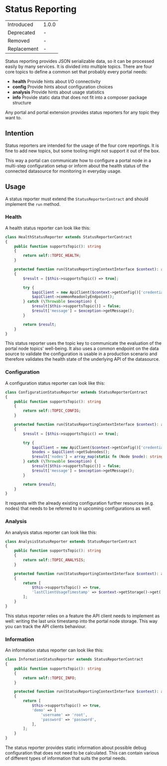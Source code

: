 # Status Reporting

|             |       |
| ----------- | ----- |
| Introduced  | 1.0.0 |
| Deprecated  | -     |
| Removed     | -     |
| Replacement | -     |

Status reporting provides JSON serializable data, so it can be processed easily by many services.
It is divided into multiple topics.
There are four core topics to define a common set that probably every portal needs:

* **health** Provide hints about I/O connectivity
* **config** Provide hints about configuration choices
* **analysis** Provide hints about usage statistics
* **info** Provide static data that does not fit into a composer package structure

Any portal and portal extension provides status reporters for any topic they want to.

## Intention

Status reporters are intended for the usage of the four core reportings.
It is fine to add new topics, but some tooling might not support it out of the box.

This way a portal can communicate how to configure a portal node in a multi-step configuration setup or inform about the health status of the connected datasource for monitoring in everyday usage.

## Usage

A status reporter must extend the `StatusReporterContract` and should implement the `run` method.

### Health

A health status reporter can look like this:

```php
class HealthStatusReporter extends StatusReporterContract
{
    public function supportsTopic(): string
    {
        return self::TOPIC_HEALTH;
    }

    protected function run(StatusReportingContextInterface $context): array
    {
        $result = [$this->supportsTopic() => true];

        try {
            $apiClient = new ApiClient($context->getConfig()['credentials']);
            $apiClient->commonReadonlyEndpoint();
        } catch (\Throwable $exception) {
            $result[$this->supportsTopic()] = false;
            $result['message'] = $exception->getMessage();
        }

        return $result;
    }
}
```

This status reporter uses the topic key to communicate the evaluation of the portal node topics' well-being.
It also uses a common endpoint on the data source to validate the configuration is usable in a production scenario and therefore validates the health state of the underlying API of the datasource.

### Configuration

A configuration status reporter can look like this:

```php
class ConfigurationStatusReporter extends StatusReporterContract
{
    public function supportsTopic(): string
    {
        return self::TOPIC_CONFIG;
    }

    protected function run(StatusReportingContextInterface $context): array
    {
        $result = [$this->supportsTopic() => true];

        try {
            $apiClient = new ApiClient($context->getConfig()['credentials']);
            $nodes = $apiClient->getSubnodes();
            $result['nodes'] = array_map(static fn (Node $node): string => $node->getId(), $nodes);
        } catch (\Throwable $exception) {
            $result[$this->supportsTopic()] = false;
            $result['message'] = $exception->getMessage();
        }

        return $result;
    }
}
```

It requests with the already existing configuration further resources (e.g. nodes) that needs to be referred to in upcoming configurations as well.

### Analysis

An analysis status reporter can look like this:

```php
class AnalysisStatusReporter extends StatusReporterContract
{
    public function supportsTopic(): string
    {
        return self::TOPIC_ANALYSIS;
    }

    protected function run(StatusReportingContextInterface $context): array
    {
        return [
            $this->supportsTopic() => true,
            'lastClientUsageTimestamp' => $context->getStorage()->get('apiClientLastUsage'),
        ];
    }
}
```

This status reporter relies on a feature the API client needs to implement as well: writing the last unix timestamp into the portal node storage.
This way you can track the API clients behaviour.

### Information

An information status reporter can look like this:

```php
class InformationStatusReporter extends StatusReporterContract
{
    public function supportsTopic(): string
    {
        return self::TOPIC_INFO;
    }

    protected function run(StatusReportingContextInterface $context): array
    {
        return [
            $this->supportsTopic() => true,
            'demo' => [
                'username' => 'root',
                'password' => 'password',
            ],
        ];
    }
}
```

The status reporter provides static information about possible debug configuration that does not need to be calculated.
This can contain various of different types of information that suits the portal needs.
